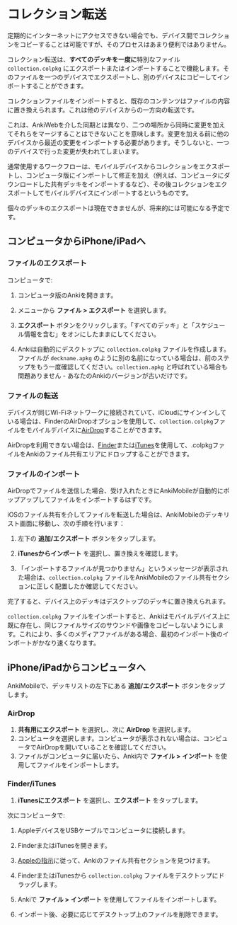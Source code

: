 # コレクション転送

定期的にインターネットにアクセスできない場合でも、デバイス間でコレクションをコピーすることは可能ですが、そのプロセスはあまり便利ではありません。

コレクション転送は、**すべてのデッキを一度に**特別なファイル `collection.colpkg` にエクスポートまたはインポートすることで機能します。そのファイルを一つのデバイスでエクスポートし、別のデバイスにコピーしてインポートすることができます。

コレクションファイルをインポートすると、既存のコンテンツはファイルの内容に置き換えられます。これは他のデバイスからの一方向の転送です。

これは、AnkiWebを介した同期とは異なり、二つの場所から同時に変更を加えてそれらをマージすることはできないことを意味します。変更を加える前に他のデバイスから最近の変更をインポートする必要があります。そうしないと、一つのデバイスで行った変更が失われてしまいます。

通常使用するワークフローは、モバイルデバイスからコレクションをエクスポートし、コンピュータ版にインポートして修正を加え（例えば、コンピュータにダウンロードした共有デッキをインポートするなど）、その後コレクションをエクスポートしてモバイルデバイスにインポートするというものです。

個々のデッキのエクスポートは現在できませんが、将来的には可能になる予定です。

## コンピュータからiPhone/iPadへ

### ファイルのエクスポート

コンピュータで:

1. コンピュータ版のAnkiを開きます。

2. メニューから **ファイル > エクスポート** を選択します。

3. **エクスポート** ボタンをクリックします。「すべてのデッキ」と「スケジュール情報を含む」をオンにしたままにしてください。

4. Ankiは自動的にデスクトップに `collection.colpkg` ファイルを作成します。ファイルが `deckname.apkg` のように別の名前になっている場合は、前のステップをもう一度確認してください。`collection.apkg` と呼ばれている場合も問題ありません - あなたのAnkiのバージョンが古いだけです。

### ファイルの転送

デバイスが同じWi-Fiネットワークに接続されていて、iCloudにサインインしている場合は、FinderのAirDropオプションを使用して、`collection.colpkg`ファイルをモバイルデバイスに[AirDrop](https://support.apple.com/en-au/HT204144)することができます。

AirDropを利用できない場合は、[Finder](https://support.apple.com/en-us/HT210598)または[iTunes](http://support.apple.com/kb/HT4094)を使用して、.colpkgファイルをAnkiのファイル共有エリアにドロップすることができます。

### ファイルのインポート

AirDropでファイルを送信した場合、受け入れたときにAnkiMobileが自動的にポップアップしてファイルをインポートするはずです。

iOSのファイル共有を介してファイルを転送した場合は、AnkiMobileのデッキリスト画面に移動し、次の手順を行います：

1. 左下の **追加/エクスポート** ボタンをタップします。

2. **iTunesからインポート** を選択し、置き換えを確認します。

3. 「インポートするファイルが見つかりません」というメッセージが表示された場合は、`collection.colpkg` ファイルをAnkiMobileのファイル共有セクションに正しく配置したか確認してください。

完了すると、デバイス上のデッキはデスクトップのデッキに置き換えられます。

`collection.colpkg` ファイルをインポートすると、Ankiはモバイルデバイス上に既に存在し、同じファイルサイズのサウンドや画像をコピーしないようにします。これにより、多くのメディアファイルがある場合、最初のインポート後のインポートがかなり速くなります。

## iPhone/iPadからコンピュータへ

AnkiMobileで、デッキリストの左下にある **追加/エクスポート** ボタンをタップします。

### AirDrop

1. **共有用にエクスポート** を選択し、次に **AirDrop** を選択します。
2. コンピュータを選択します。コンピュータが表示されない場合は、コンピュータでAirDropを開いていることを確認してください。
3. ファイルがコンピュータに届いたら、Anki内で **ファイル > インポート** を使用してファイルをインポートします。

### Finder/iTunes

1. **iTunesにエクスポート** を選択し、**エクスポート** をタップします。

次にコンピュータで:

1. AppleデバイスをUSBケーブルでコンピュータに接続します。

2. FinderまたはiTunesを開きます。

3. [Appleの指示](http://support.apple.com/kb/HT4094)に従って、Ankiのファイル共有セクションを見つけます。

4. FinderまたはiTunesから `collection.colpkg` ファイルをデスクトップにドラッグします。

5. Ankiで **ファイル > インポート** を使用してファイルをインポートします。

6. インポート後、必要に応じてデスクトップ上のファイルを削除できます。
